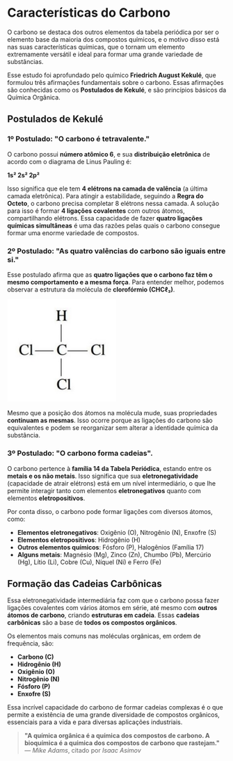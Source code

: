 # Características do Carbono

O carbono se destaca dos outros elementos da tabela periódica por ser o elemento base da maioria dos compostos químicos, e o motivo disso está nas suas características químicas, que o tornam um elemento extremamente versátil e ideal para formar uma grande variedade de substâncias.

Esse estudo foi aprofundado pelo químico **Friedrich August Kekulé**, que formulou três afirmações fundamentais sobre o carbono. Essas afirmações são conhecidas como os **Postulados de Kekulé**, e são princípios básicos da Química Orgânica.

## Postulados de Kekulé

### 1º Postulado: "O carbono é tetravalente."

O carbono possui **número atômico 6**, e sua **distribuição eletrônica** de acordo com o diagrama de Linus Pauling é:

**1s² 2s² 2p²**

Isso significa que ele tem **4 elétrons na camada de valência** (a última camada eletrônica). Para atingir a estabilidade, seguindo a **Regra do Octeto**, o carbono precisa completar 8 elétrons nessa camada.
A solução para isso é formar **4 ligações covalentes** com outros átomos, compartilhando elétrons. Essa capacidade de fazer **quatro ligações químicas simultâneas** é uma das razões pelas quais o carbono consegue formar uma enorme variedade de compostos.

### 2º Postulado: "As quatro valências do carbono são iguais entre si."

Esse postulado afirma que as **quatro ligações que o carbono faz têm o mesmo comportamento e a mesma força**.
Para entender melhor, podemos observar a estrutura da molécula de **clorofórmio (CHCℓ₃)**.

<img src="/docs/public/images/caracteristicas-do-carbono/cloroformio.jpg" alt="Clorofórmio" width=250 />

Mesmo que a posição dos átomos na molécula mude, suas propriedades **continuam as mesmas**. Isso ocorre porque as ligações do carbono são equivalentes e podem se reorganizar sem alterar a identidade química da substância.

### 3º Postulado: "O carbono forma cadeias".

O carbono pertence à **família 14 da Tabela Periódica**, estando entre os **metais e os não metais**. Isso significa que sua **eletronegatividade** (capacidade de atrair elétrons) está em um nível intermediário, o que lhe permite interagir tanto com elementos **eletronegativos** quanto com elementos **eletropositivos**.

Por conta disso, o carbono pode formar ligações com diversos átomos, como:

- **Elementos eletronegativos**: Oxigênio (O), Nitrogênio (N), Enxofre (S)
- **Elementos eletropositivos**: Hidrogênio (H)
- **Outros elementos químicos**: Fósforo (P), Halogênios (Família 17)
- **Alguns metais**: Magnésio (Mg), Zinco (Zn), Chumbo (Pb), Mercúrio (Hg), Lítio (Li), Cobre (Cu), Níquel (Ni) e Ferro (Fe)

## Formação das Cadeias Carbônicas

Essa eletronegatividade intermediária faz com que o carbono possa fazer ligações covalentes com vários átomos em série, até mesmo com **outros átomos de carbono**, criando **estruturas em cadeia**. Essas **cadeias carbônicas** são a base de **todos os compostos orgânicos**.

Os elementos mais comuns nas moléculas orgânicas, em ordem de frequência, são:

- **Carbono (C)**
- **Hidrogênio (H)**
- **Oxigênio (O)**
- **Nitrogênio (N)**
- **Fósforo (P)**
- **Enxofre (S)**

Essa incrível capacidade do carbono de formar cadeias complexas é o que permite a existência de uma grande diversidade de compostos orgânicos, essenciais para a vida e para diversas aplicações industriais.

> **"A química orgânica é a química dos compostos de carbono. A bioquímica é a química dos compostos de carbono que rastejam."** — _Mike Adams_, citado por _Isaac Asimov_
